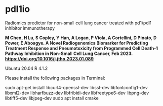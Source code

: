 # pdl1io
Radiomics predictor for non-small cell lung cancer treated with pd1/pdl1 inhibitor immunotherapy 

**M Chen, H Lu, S Copley, Y Han, A Logan, P Viola, A Cortellini, D Pinato, D Power, E Aboagye. A Novel Radiogenomics Biomarker for Predicting Treatment Response and Pneumotoxicity from Programmed Cell Death-1 Pathway Inhibition in Non-Small Cell Lung Cancer, Feb 2023. https://doi.org/10.1016/j.jtho.2023.01.089**

Ubuntu 20.04
R 4.1.2

Please install the following packages in Terminal:

sudo apt-get install libcurl4-openssl-dev libssl-dev libfontconfig1-dev libxml2-dev libharfbuzz-dev libfribidi-dev libfreetype6-dev libpng-dev libtiff5-dev libjpeg-dev
sudo apt install cmake

